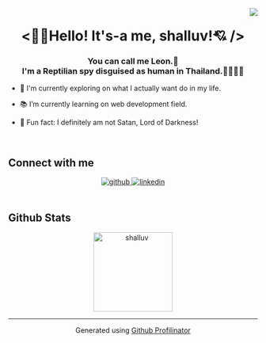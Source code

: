 <div align="right">
  <img src="https://komarev.com/ghpvc/?username=shalluv&&style=flat-square" align="right" />
</div>

<h1><div align="center"><👋🏼Hello! It's-a me, shalluv!💘 /></div></h1>

<h3><div align="center">You can call me Leon.🦁<br />I'm a Reptilian spy disguised as human in Thailand.🕵🏽‍♂🦎</div></h3>

- 🔭 I'm currently exploring on what I actually want do in my life.

- 📚 I’m currently learning on web development field.

- 👿 Fun fact: I definitely am not Satan, Lord of Darkness!

<br/>

<h2>Connect with me</h2>

<div align="center">
  <a href="https://github.com/shalluv" target="_blank">
    <img src="https://img.shields.io/badge/github-%2324292e.svg?&style=for-the-badge&logo=github&logoColor=white" alt="github" style="margin-bottom: 5px;" />
  </a>
  <a href="https://www.linkedin.com/in/poonpipob-kunlayanathee-a8235323a/" target="_blank">
    <img src="https://img.shields.io/badge/linkedin-%230077B5.svg?style=for-the-badge&logo=linkedin&logoColor=white" alt="linkedin" style="margin-bottom: 5px;" />
  </a>
</div>

<br />

<h2>Github Stats</h2>

<div align="center">
  <img src="https://github-readme-stats.vercel.app/api?username=shalluv&show_icons=true&locale=en" alt="shalluv" height="160" />
</div>

---

<div align="center">Generated using <a href="https://profilinator.rishav.dev/" target="_blank">Github Profilinator</a></div>
